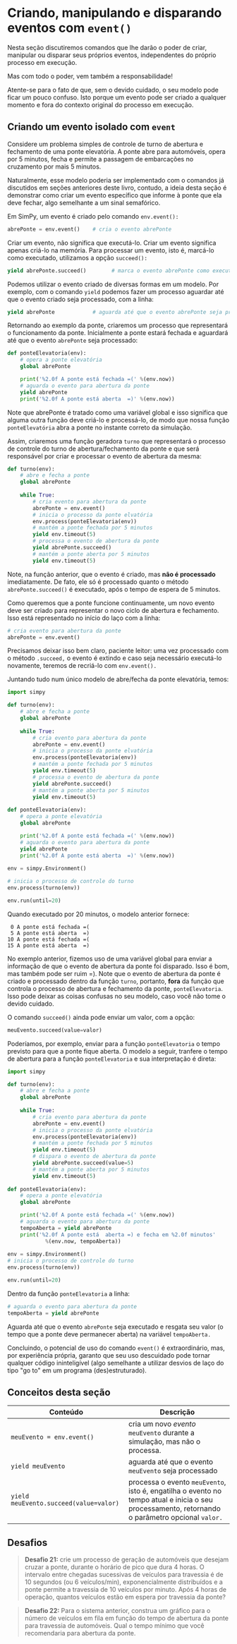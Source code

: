 # Criando, manipulando e disparando eventos com `event()`
Nesta seção discutiremos comandos que lhe darão o poder de criar, manipular ou disparar seus próprios eventos, independentes do próprio processo em execução. 

Mas com todo o poder, vem também a responsabilidade!

Atente-se para o fato de que, sem o devido cuidado, o seu modelo pode ficar um pouco confuso. Isto porque um evento pode ser criado a qualquer momento e fora do contexto original do processo em execução.

## Criando um evento isolado com `event`
Considere um problema simples de controle de turno de abertura e fechamento de uma ponte elevatória. A ponte abre para automóveis, opera por 5 minutos, fecha e permite a passagem de embarcações no cruzamento por mais 5 minutos.

Naturalmente, esse modelo poderia ser implementado com o comandos já discutidos em seções anteriores deste livro, contudo, a ideia desta seção é demonstrar como criar um evento específico que informe à ponte que ela deve fechar, algo semelhante a um sinal semafórico.

Em SimPy, um evento é criado pelo comando `env.event():`
```python
abrePonte = env.event()    # cria o evento abrePonte
```
Criar um evento, não significa que executá-lo. Criar um evento significa apenas criá-lo na memória. Para processar um evento, isto é, marcá-lo como executado, utilizamos a opção `succeed():`
```python
yield abrePonte.succeed()        # marca o evento abrePonte como executado
```
Podemos utilizar o evento criado de diversas formas em um modelo. Por exemplo, com o comando `yield` podemos fazer um processo aguardar até que o evento criado seja processado, com a linha:
```python
yield abrePonte            # aguarda até que o evento abrePonte seja processado
```
Retornando ao exemplo da ponte, criaremos um processo que representará o funcionamento da ponte. Inicialmente a ponte estará fechada e aguardará até que o evento `abrePonte` seja processado:

```python
def ponteElevatoria(env):
    # opera a ponte elevatória
    global abrePonte

    print('%2.0f A ponte está fechada =(' %(env.now))
    # aguarda o evento para abertura da ponte
    yield abrePonte
    print('%2.0f A ponte está aberta  =)' %(env.now))
```
Note que abrePonte é tratado como uma variável global e isso significa que alguma outra função deve criá-lo e processá-lo, de modo que nossa função `ponteElevatória` abra a ponte no instante correto da simulação.

Assim, criaremos uma função geradora `turno` que representará o processo de controle do turno de abertura/fechamento da ponte e que será responsável por criar e processar o evento de abertura da mesma:
```python
def turno(env):
    # abre e fecha a ponte
    global abrePonte
    
    while True:
        # cria evento para abertura da ponte
        abrePonte = env.event()
        # inicia o processo da ponte elvatória
        env.process(ponteElevatoria(env))
        # mantém a ponte fechada por 5 minutos
        yield env.timeout(5)
        # processa o evento de abertura da ponte
        yield abrePonte.succeed()
        # mantém a ponte aberta por 5 minutos
        yield env.timeout(5)
```
Note, na função anterior, que o evento é criado, mas **não é processado** imediatamente. De fato, ele só é processado quanto o método `abrePonte.succeed()` é executado, após o tempo de espera de 5 minutos. 

Como queremos que a ponte funcione continuamente, um novo evento deve ser criado para representar o novo ciclo de abertura e fechamento. Isso está representado no início do laço com a linha:
```python
# cria evento para abertura da ponte
abrePonte = env.event()
```
Precisamos deixar isso bem claro, paciente leitor: uma vez processado com o método `.succeed,` o evento é extindo e caso seja necessário executá-lo novamente, teremos de recriá-lo com `env.event().`

Juntando tudo num único modelo de abre/fecha da ponte elevatória, temos:
```python
import simpy

def turno(env):
    # abre e fecha a ponte
    global abrePonte
    
    while True:
        # cria evento para abertura da ponte
        abrePonte = env.event()
        # inicia o processo da ponte elvatória
        env.process(ponteElevatoria(env))
        # mantém a ponte fechada por 5 minutos
        yield env.timeout(5)
        # processa o evento de abertura da ponte
        yield abrePonte.succeed()
        # mantém a ponte aberta por 5 minutos
        yield env.timeout(5)
    
def ponteElevatoria(env):
    # opera a ponte elevatória
    global abrePonte

    print('%2.0f A ponte está fechada =(' %(env.now))
    # aguarda o evento para abertura da ponte
    yield abrePonte
    print('%2.0f A ponte está aberta  =)' %(env.now))
    
env = simpy.Environment()

# inicia o processo de controle do turno
env.process(turno(env))

env.run(until=20)
```
Quando executado por 20 minutos, o modelo anterior fornece:
```
 0 A ponte está fechada =(
 5 A ponte está aberta  =)
10 A ponte está fechada =(
15 A ponte está aberta  =)

```
No exemplo anterior, fizemos uso de uma variável global para enviar a informação de que o evento de abertura da ponte foi disparado. Isso é bom, mas também pode ser ruim =). Note que o evento de abertura da ponte é criado e processado dentro da função `turno`, portanto, **fora** da função que controla o processo de abertura e fechamento da ponte, `ponteElevatoria`. Isso pode deixar as coisas confusas no seu modelo, caso você não tome o devido cuidado.

O comando `succeed()` ainda pode enviar um valor, com a opção:
```python
meuEvento.succeed(value=valor)
```
Poderíamos, por exemplo, enviar para a função `ponteElevatoria` o tempo previsto para que a ponte fique aberta. O modelo a seguir, tranfere  o tempo de abertura para a função `ponteElevatoria` e sua interpretação é direta:
```python
import simpy

def turno(env):
    # abre e fecha a ponte
    global abrePonte
    
    while True:
        # cria evento para abertura da ponte
        abrePonte = env.event()
        # inicia o processo da ponte elvatória
        env.process(ponteElevatoria(env))
        # mantém a ponte fechada por 5 minutos
        yield env.timeout(5)
        # dispara o evento de abertura da ponte
        yield abrePonte.succeed(value=5)
        # mantém a ponte aberta por 5 minutos
        yield env.timeout(5)
    
def ponteElevatoria(env):
    # opera a ponte elevatória
    global abrePonte

    print('%2.0f A ponte está fechada =(' %(env.now))
    # aguarda o evento para abertura da ponte
    tempoAberta = yield abrePonte
    print('%2.0f A ponte está  aberta =) e fecha em %2.0f minutos' 
            %(env.now, tempoAberta))
    
env = simpy.Environment()
# inicia o processo de controle do turno
env.process(turno(env))

env.run(until=20)
```
Dentro da função `ponteElevatoria` a linha:
```python
# aguarda o evento para abertura da ponte
tempoAberta = yield abrePonte
```
Aguarda até que o evento `abrePonte` seja executado e resgata seu valor (o tempo que a ponte deve permanecer aberta) na variável `tempoAberta.`

Concluindo, o potencial de uso do comando `event()` é extraordinário, mas, por experiência própria, garanto que seu uso descuidado pode tornar qualquer código ininteligível (algo semelhante a utilizar desvios de laço do tipo "go to" em um programa (des)estruturado).

## Conceitos desta seção
| Conteúdo | Descrição |
| -- | -- |
| `meuEvento = env.event()` | cria um novo *evento* `meuEvento` durante a simulação, mas não o processa. |
| `yield meuEvento` | aguarda até que o evento `meuEvento` seja processado |
| `yield meuEvento.succeed(value=valor)` | processa o evento `meuEvento`, isto é, engatilha o evento no tempo atual e inicia o seu processamento, retornando o parâmetro opcional `valor.` |

## Desafios
>**Desafio 21:** crie um processo de geração de automóveis que desejam cruzar a ponte, durante o horário de pico que dura 4 horas. O intervalo entre chegadas sucessivas de veículos para travessia é de 10 segundos (ou 6 veículos/min), exponencialmente distribuídos e a ponte permite a travessia de 10 veículos por minuto. Após 4 horas de operação, quantos veículos estão em espera por travessia da ponte? 

>**Desafio 22:** Para o sistema anterior, construa um gráfico para o número de veículos em fila em função do tempo de abertura da ponte para travessia de automóveis. Qual o tempo mínimo que você recomendaria para abertura da ponte.




